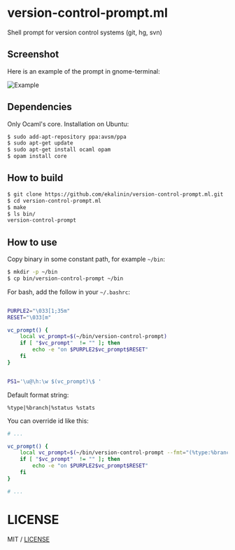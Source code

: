 version-control-prompt.ml
=========================

Shell prompt for version control systems (git, hg, svn)

Screenshot
----------
Here is an example of the prompt in gnome-terminal:

![Example](https://raw.github.com/ekalinin/version-control-prompt.ml/master/screenshot.png)

Dependencies
------------

Only Ocaml's core. Installation on Ubuntu:

```bash
$ sudo add-apt-repository ppa:avsm/ppa
$ sudo apt-get update
$ sudo apt-get install ocaml opam
$ opam install core
```

How to build
------------

```bash
$ git clone https://github.com/ekalinin/version-control-prompt.ml.git
$ cd version-control-prompt.ml
$ make
$ ls bin/
version-control-prompt
```

How to use
----------

Copy binary in some constant path, for example ``~/bin``:

```bash
$ mkdir -p ~/bin
$ cp bin/version-control-prompt ~/bin
```

For bash, add the follow in your ``~/.bashrc``:

```bash

PURPLE2="\033[1;35m"
RESET="\033[m"

vc_prompt() {
    local vc_prompt=$(~/bin/version-control-prompt)
    if [ "$vc_prompt"  != "" ]; then
        echo -e "on $PURPLE2$vc_prompt$RESET"
    fi
}


PS1='\u@\h:\w $(vc_prompt)\$ '
```

Default format string:

```
%type|%branch|%status %stats
```

You can override id like this:

```bash
# ...

vc_prompt() {
    local vc_prompt=$(~/bin/version-control-prompt --fmt="(%type:%branch:%status)")
    if [ "$vc_prompt"  != "" ]; then
        echo -e "on $PURPLE2$vc_prompt$RESET"
    fi
}

# ...
```


LICENSE
=======

MIT / [LICENSE](https://github.com/ekalinin/version-control-prompt.ml/blob/master/LICENSE)
